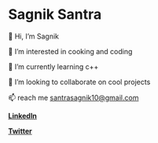# Sagnik Santra


👋 Hi, I’m Sagnik

👀 I’m interested in cooking and coding

🌱 I’m currently learning c++

💞️ I’m looking to collaborate on cool projects

📫 reach me santrasagnik10@gmail.com

[**LinkedIn**](https://www.linkedin.com/in/sagniksantra/)

[**Twitter**](https://twitter.com/sagnik_sntra)


